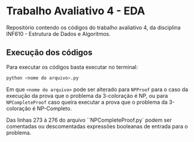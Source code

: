 # Trabalho Avaliativo 4 - EDA
Repositório contendo os códigos do trabalho avaliativo 4, da disciplina INF610 - Estrutura de Dados e Algoritmos.

## Execução dos códigos

Para executar os códigos basta executar no terminal:
```bash
python <nome do arquivo>.py
```
Em que `<nome do arquivo>` pode ser alterado para `NPProof` para o caso da execução da prova que o problema da 3-coloração é NP, ou para `NPCompleteProof` caso queira executar a prova que o problema da 3-coloração é NP-Completo.

Das linhas 273 à 276 do arquivo ``NPCompleteProof.py` podem ser comentadas ou descomentadas expressões booleanas de entrada para o problema.
